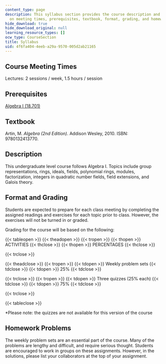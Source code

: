 ```yaml
---
content_type: page
description: This syllabus section provides the course description and information
  on meeting times, prerequisites, textbook, format, grading, and homework.
hide_download: true
hide_download_original: null
learning_resource_types: []
ocw_type: CourseSection
title: Syllabus
uid: 4f6fa404-4eeb-a29a-9570-005d2ab21165
---
```


Course Meeting Times
--------------------

Lectures: 2 sessions / week, 1.5 hours / session

Prerequisites
-------------

[Algebra I (18.701)](/courses/18-701-algebra-i-fall-2010)

Textbook
--------

Artin, M. _Algebra (2nd Edition)_. Addison Wesley, 2010. ISBN: 9780132413770.

Description
-----------

This undergraduate level course follows Algebra I. Topics include group representations, rings, ideals, fields, polynomial rings, modules, factorization, integers in quadratic number fields, field extensions, and Galois theory.

Format and Grading
------------------

Students are expected to prepare for each class meeting by completing the assigned readings and exercises for each topic prior to class. However, the exercises will not be turned in or graded.

Grading for the course will be based on the following:

{{< tableopen >}}
{{< theadopen >}}
{{< tropen >}}
{{< thopen >}}
ACTIVITIES
{{< thclose >}}
{{< thopen >}}
PERCENTAGES
{{< thclose >}}

{{< trclose >}}

{{< theadclose >}}
{{< tropen >}}
{{< tdopen >}}
Weekly problem sets
{{< tdclose >}}
{{< tdopen >}}
25%
{{< tdclose >}}

{{< trclose >}}
{{< tropen >}}
{{< tdopen >}}
Three quizzes (25% each)
{{< tdclose >}}
{{< tdopen >}}
75%
{{< tdclose >}}

{{< trclose >}}

{{< tableclose >}}

\*Please note: the quizzes are not available for this version of the course

Homework Problems
-----------------

The weekly problem sets are an essential part of the course. Many of the problems are lengthy and difficult, and require serious thought. Students are encouraged to work in groups on these assignments. However, in the solutions, please list your collaborators at the top of your assignment.